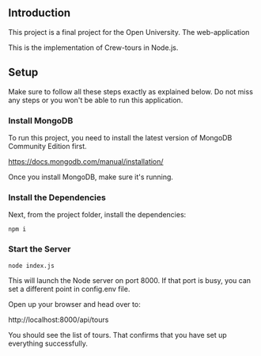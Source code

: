 ## Introduction

This project is a final project for the Open University. 
The web-application 

This is the implementation of Crew-tours in Node.js.

## Setup

Make sure to follow all these steps exactly as explained below. Do not miss any steps or you won't be able to run this application.

### Install MongoDB

To run this project, you need to install the latest version of MongoDB Community Edition first.

https://docs.mongodb.com/manual/installation/

Once you install MongoDB, make sure it's running.

### Install the Dependencies

Next, from the project folder, install the dependencies:

    npm i


### Start the Server

    node index.js

This will launch the Node server on port 8000. If that port is busy, you can set a different point in config.env file.

Open up your browser and head over to:

http://localhost:8000/api/tours

You should see the list of tours. That confirms that you have set up everything successfully.